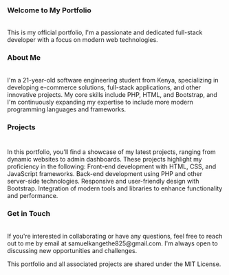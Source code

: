 <h3>Welcome to My Portfolio</h3><br>
This is my official portfolio, I'm a passionate and dedicated full-stack developer with a focus on modern web technologies.

<h3>About Me</h3><br>
I'm a 21-year-old software engineering student from Kenya, specializing in developing e-commerce solutions, full-stack applications, and other innovative projects. My core skills include PHP, HTML, and Bootstrap, and I'm continuously expanding my expertise to include more modern programming languages and frameworks.

<h3>Projects<h3></h3><br>
In this portfolio, you'll find a showcase of my latest projects, ranging from dynamic websites to admin dashboards. These projects highlight my proficiency in the following:
Front-end development with HTML, CSS, and JavaScript frameworks.
Back-end development using PHP and other server-side technologies.
Responsive and user-friendly design with Bootstrap.
Integration of modern tools and libraries to enhance functionality and performance.

<h3>Get in Touch</h3><br>
If you're interested in collaborating or have any questions, feel free to reach out to me by email at samuelkangethe825@gmail.com. I'm always open to discussing new opportunities and challenges.

This portfolio and all associated projects are shared under the MIT License.
